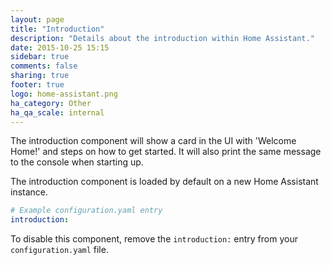 ```yaml
---
layout: page
title: "Introduction"
description: "Details about the introduction within Home Assistant."
date: 2015-10-25 15:15
sidebar: true
comments: false
sharing: true
footer: true
logo: home-assistant.png
ha_category: Other
ha_qa_scale: internal
---
```


The introduction component will show a card in the UI with 'Welcome Home!' and steps on how to get started. It will also print the same message to the console when starting up.

The introduction component is loaded by default on a new Home Assistant instance.

```yaml
# Example configuration.yaml entry
introduction:
```

To disable this component, remove the `introduction:` entry from your `configuration.yaml` file.
